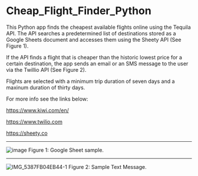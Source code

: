 # Cheap_Flight_Finder_Python


This Python app finds the cheapest available flights online using the Tequila API. The API searches a predetermined list of destinations stored as a Google Sheets document and accesses them using the Sheety API (See Figure 1). 

If the API finds a flight that is cheaper than the historic lowest price for a certain destination, the app sends an email or an SMS message to the user via the Twillio API (See Figure 2).

Flights are selected with a minimum trip duration of seven days and a maxinum duration of thirty days. 


For more info see the links below:

https://www.kiwi.com/en/

https://www.twilio.com

https://sheety.co


***

![image](https://user-images.githubusercontent.com/76194492/183331367-d112e853-7d4d-4e4f-a4b0-7c25d462a84d.png)
Figure 1: Google Sheet sample.

***

![IMG_5387FB04EB44-1](https://user-images.githubusercontent.com/76194492/183343141-3dae83f3-4762-4a49-81de-0b4c36176d0a.jpeg)
Figure 2: Sample Text Message.
